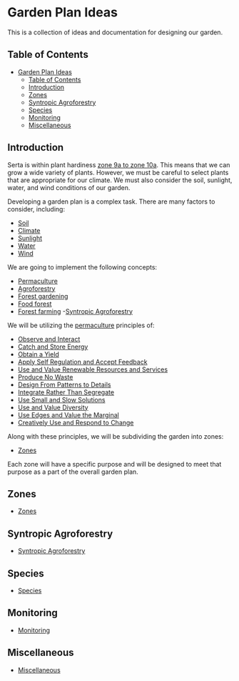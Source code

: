 # Garden Plan Ideas

This is a collection of ideas and documentation for designing our garden.

## Table of Contents

- [Garden Plan Ideas](#garden-plan-ideas)
  - [Table of Contents](#table-of-contents)
  - [Introduction](#introduction)
  - [Zones](#zones)
  - [Syntropic Agroforestry](#syntropic-agroforestry)
  - [Species](#species)
  - [Monitoring](#monitoring)
  - [Miscellaneous](#miscellaneous)

## Introduction

Serta is within plant hardiness [zone 9a to zone 10a][7].  This means that we can grow a wide variety of plants.  However, we must be careful to select plants that are appropriate for our climate.  We must also consider the soil, sunlight, water, and wind conditions of our garden.

Developing a garden plan is a complex task.  There are many factors to consider, including:

- [Soil][2]
- [Climate][3]
- [Sunlight][4]
- [Water][5]
- [Wind][6]

We are going to implement the following concepts:

- [Permaculture](https://en.wikipedia.org/wiki/Permaculture)
- [Agroforestry](https://en.wikipedia.org/wiki/Agroforestry)
- [Forest gardening](https://en.wikipedia.org/wiki/Forest_gardening)
- [Food forest](https://en.wikipedia.org/wiki/Food_forest)
- [Forest farming](https://en.wikipedia.org/wiki/Forest_farming)
-[Syntropic Agroforestry](https://en.wikipedia.org/wiki/Syntropic_agriculture)

We will be utilizing the [permaculture][1] principles of:

- [Observe and Interact](https://permacultureprinciples.com/principles/_1/)
- [Catch and Store Energy](https://permacultureprinciples.com/principles/_2/)
- [Obtain a Yield](https://permacultureprinciples.com/principles/_3/)
- [Apply Self Regulation and Accept Feedback](https://permacultureprinciples.com/principles/_4/)
- [Use and Value Renewable Resources and Services](https://permacultureprinciples.com/principles/_5/)
- [Produce No Waste](https://permacultureprinciples.com/principles/_6/)
- [Design From Patterns to Details](https://permacultureprinciples.com/principles/_7/)
- [Integrate Rather Than Segregate](https://permacultureprinciples.com/principles/_8/)
- [Use Small and Slow Solutions](https://permacultureprinciples.com/principles/_9/)
- [Use and Value Diversity](https://permacultureprinciples.com/principles/_10/)
- [Use Edges and Value the Marginal](https://permacultureprinciples.com/principles/_11/)
- [Creatively Use and Respond to Change](https://permacultureprinciples.com/principles/_12/)

Along with these principles, we will be subdividing the garden into zones:

- [Zones](https://open.oregonstate.education/permaculture/chapter/zones/)

Each zone will have a specific purpose and will be designed to meet that purpose as a part of the overall garden plan.

## Zones

- [Zones](zones.md)

## Syntropic Agroforestry

- [Syntropic Agroforestry](syntropic-agroforestry.md)

## Species

- [Species](species.md)

## Monitoring

- [Monitoring](monitoring.md)

## Miscellaneous

- [Miscellaneous](misc.md)

<!-- References -->
[1]: <https://open.oregonstate.education/permaculture/front-matter/introduction/> "Introduction to Permaculture"
[2]: <https://en.wikipedia.org/wiki/Soil> "Soil - Wikipedia"
[3]: <https://en.wikipedia.org/wiki/Climate> "Climate - Wikipedia"
[4]: <https://en.wikipedia.org/wiki/Sunlight> "Sunlight - Wikipedia"
[5]: <https://en.wikipedia.org/wiki/Water> "Water - Wikipedia"
[6]: <https://en.wikipedia.org/wiki/Wind> "Wind - Wikipedia"
[7]: <https://www.plantmaps.com/interactive-portugal-plant-hardiness-zone-map-celsius.php> "Plant Hardiness Zones - Portugal"

